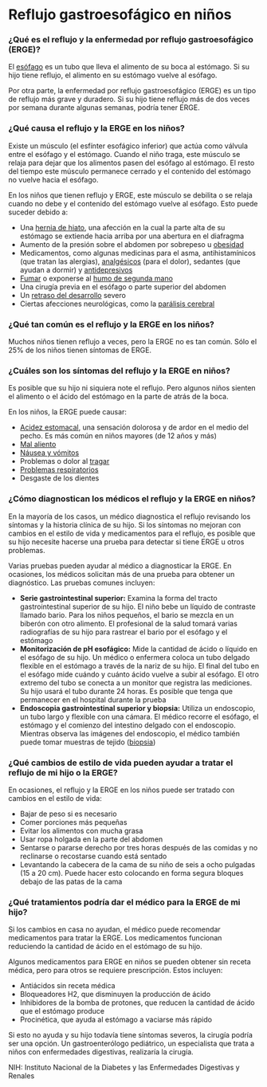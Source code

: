 Reflujo gastroesofágico en niños
================================


### ¿Qué es el reflujo y la enfermedad por reflujo gastroesofágico (ERGE)?


El [esófago](https://medlineplus.gov/spanish/esophagusdisorders.html) es un tubo que lleva el alimento de su boca al estómago. Si su hijo tiene reflujo, el alimento en su estómago vuelve al esófago.


Por otra parte, la enfermedad por reflujo gastroesofágico (ERGE) es un tipo de reflujo más grave y duradero. Si su hijo tiene reflujo más de dos veces por semana durante algunas semanas, podría tener ERGE.


### ¿Qué causa el reflujo y la ERGE en los niños?


Existe un músculo (el esfínter esofágico inferior) que actúa como válvula entre el esófago y el estómago. Cuando el niño traga, este músculo se relaja para dejar que los alimentos pasen del esófago al estómago. El resto del tiempo este músculo permanece cerrado y el contenido del estómago no vuelve hacia el esófago.


En los niños que tienen reflujo y ERGE, este músculo se debilita o se relaja cuando no debe y el contenido del estómago vuelve al esófago. Esto puede suceder debido a:


* Una [hernia de hiato](https://medlineplus.gov/spanish/hiatalhernia.html), una afección en la cual la parte alta de su estómago se extiende hacia arriba por una abertura en el diafragma
* Aumento de la presión sobre el abdomen por sobrepeso u [obesidad](https://medlineplus.gov/spanish/obesity.html)
* Medicamentos, como algunas medicinas para el asma, antihistamínicos (que tratan las alergias), [analgésicos](https://medlineplus.gov/spanish/painrelievers.html) (para el dolor), sedantes (que ayudan a dormir) y [antidepresivos](https://medlineplus.gov/spanish/antidepressants.html)
* [Fumar](https://medlineplus.gov/spanish/smoking.html) o exponerse al [humo de segunda mano](https://medlineplus.gov/spanish/secondhandsmoke.html)
* Una cirugía previa en el esófago o parte superior del abdomen
* Un [retraso del desarrollo](https://medlineplus.gov/spanish/developmentaldisabilities.html) severo
* Ciertas afecciones neurológicas, como la [parálisis cerebral](https://medlineplus.gov/spanish/cerebralpalsy.html)


### ¿Qué tan común es el reflujo y la ERGE en los niños?


Muchos niños tienen reflujo a veces, pero la ERGE no es tan común. Sólo el 25% de los niños tienen síntomas de ERGE.


### ¿Cuáles son los síntomas del reflujo y la ERGE en niños?


Es posible que su hijo ni siquiera note el reflujo. Pero algunos niños sienten el alimento o el ácido del estómago en la parte de atrás de la boca.


En los niños, la ERGE puede causar:


* [Acidez estomacal](https://medlineplus.gov/spanish/heartburn.html), una sensación dolorosa y de ardor en el medio del pecho. Es más común en niños mayores (de 12 años y más)
* [Mal aliento](https://medlineplus.gov/spanish/badbreath.html)
* [Náusea y vómitos](https://medlineplus.gov/spanish/nauseaandvomiting.html)
* Problemas o dolor al [tragar](https://medlineplus.gov/spanish/swallowingdisorders.html)
* [Problemas respiratorios](https://medlineplus.gov/spanish/breathingproblems.html)
* Desgaste de los dientes


### ¿Cómo diagnostican los médicos el reflujo y la ERGE en niños?


En la mayoría de los casos, un médico diagnostica el reflujo revisando los síntomas y la historia clínica de su hijo. Si los síntomas no mejoran con cambios en el estilo de vida y medicamentos para el reflujo, es posible que su hijo necesite hacerse una prueba para detectar si tiene ERGE u otros problemas.


Varias pruebas pueden ayudar al médico a diagnosticar la ERGE. En ocasiones, los médicos solicitan más de una prueba para obtener un diagnóstico. Las pruebas comunes incluyen:


* **Serie gastrointestinal superior:** Examina la forma del tracto gastrointestinal superior de su hijo. El niño bebe un líquido de contraste llamado bario. Para los niños pequeños, el bario se mezcla en un biberón con otro alimento. El profesional de la salud tomará varias radiografías de su hijo para rastrear el bario por el esófago y el estómago
* **Monitorización de pH esofágico:** Mide la cantidad de ácido o líquido en el esófago de su hijo. Un médico o enfermera coloca un tubo delgado flexible en el estómago a través de la nariz de su hijo. El final del tubo en el esófago mide cuándo y cuánto ácido vuelve a subir al esófago. El otro extremo del tubo se conecta a un monitor que registra las mediciones. Su hijo usará el tubo durante 24 horas. Es posible que tenga que permanecer en el hospital durante la prueba
* **Endoscopia gastrointestinal superior y biopsia:** Utiliza un endoscopio, un tubo largo y flexible con una cámara. El médico recorre el esófago, el estómago y el comienzo del intestino delgado con el endoscopio. Mientras observa las imágenes del endoscopio, el médico también puede tomar muestras de tejido ([biopsia](https://medlineplus.gov/spanish/biopsy.html))


### ¿Qué cambios de estilo de vida pueden ayudar a tratar el reflujo de mi hijo o la ERGE?


En ocasiones, el reflujo y la ERGE en los niños puede ser tratado con cambios en el estilo de vida:


* Bajar de peso si es necesario
* Comer porciones más pequeñas
* Evitar los alimentos con mucha grasa
* Usar ropa holgada en la parte del abdomen
* Sentarse o pararse derecho por tres horas después de las comidas y no reclinarse o recostarse cuando está sentado
* Levantando la cabecera de la cama de su niño de seis a ocho pulgadas (15 a 20 cm). Puede hacer esto colocando en forma segura bloques debajo de las patas de la cama


### ¿Qué tratamientos podría dar el médico para la ERGE de mi hijo?


Si los cambios en casa no ayudan, el médico puede recomendar medicamentos para tratar la ERGE. Los medicamentos funcionan reduciendo la cantidad de ácido en el estómago de su hijo.


Algunos medicamentos para ERGE en niños se pueden obtener sin receta médica, pero para otros se requiere prescripción. Estos incluyen:


* Antiácidos sin receta médica
* Bloqueadores H2, que disminuyen la producción de ácido
* Inhibidores de la bomba de protones, que reducen la cantidad de ácido que el estómago produce
* Procinética, que ayuda al estómago a vaciarse más rápido


Si esto no ayuda y su hijo todavía tiene síntomas severos, la cirugía podría ser una opción. Un gastroenterólogo pediátrico, un especialista que trata a niños con enfermedades digestivas, realizaría la cirugía.


NIH: Instituto Nacional de la Diabetes y las Enfermedades Digestivas y Renales 

